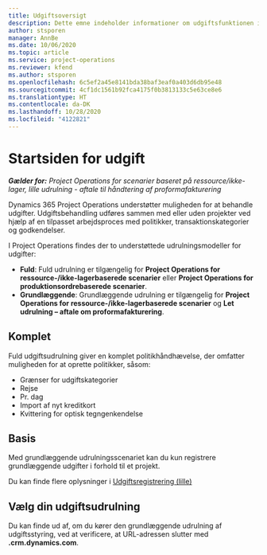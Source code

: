 ```yaml
---
title: Udgiftsoversigt
description: Dette emne indeholder informationer om udgiftsfunktionen i Project Operations.
author: stsporen
manager: AnnBe
ms.date: 10/06/2020
ms.topic: article
ms.service: project-operations
ms.reviewer: kfend
ms.author: stsporen
ms.openlocfilehash: 6c5ef2a45e8141bda38baf3eaf0a403d6db95e48
ms.sourcegitcommit: 4cf1dc1561b92fca4175f0b3813133c5e63ce8e6
ms.translationtype: HT
ms.contentlocale: da-DK
ms.lasthandoff: 10/28/2020
ms.locfileid: "4122821"
---
```

# <a name="expense-home-page"></a>Startsiden for udgift

_**Gælder for:** Project Operations for scenarier baseret på ressource/ikke-lager, lille udrulning - aftale til håndtering af proformafakturering_


Dynamics 365 Project Operations understøtter muligheden for at behandle udgifter. Udgiftsbehandling udføres sammen med eller uden projekter ved hjælp af en tilpasset arbejdsproces med politikker, transaktionskategorier og godkendelser.

I Project Operations findes der to understøttede udrulningsmodeller for udgifter: 

- **Fuld**: Fuld udrulning er tilgængelig for **Project Operations for ressource-/ikke-lagerbaserede scenarier** eller **Project Operations for produktionsordrebaserede scenarier**.
- **Grundlæggende**: Grundlæggende udrulning er tilgængelig for **Project Operations for ressource-/ikke-lagerbaserede scenarier** og **Let udrulning – aftale om proformafakturering**.

## <a name="full"></a>Komplet 
Fuld udgiftsudrulning giver en komplet politikhåndhævelse, der omfatter muligheden for at oprette politikker, såsom:

  - Grænser for udgiftskategorier
  - Rejse
  - Pr. dag
  - Import af nyt kreditkort
  - Kvittering for optisk tegngenkendelse

## <a name="basic"></a>Basis 
Med grundlæggende udrulningsscenariet kan du kun registrere grundlæggende udgifter i forhold til et projekt. 

Du kan finde flere oplysninger i [Udgiftsregistrering (lille)](basic-expense.md)

## <a name="determine-your-expense-deployment"></a>Vælg din udgiftsudrulning
Du kan finde ud af, om du kører den grundlæggende udrulning af udgiftsstyring, ved at verificere, at URL-adressen slutter med **.crm.dynamics.com**. 
